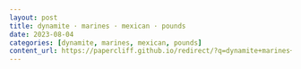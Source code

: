 ```yaml
---
layout: post
title: dynamite · marines · mexican · pounds
date: 2023-08-04
categories: [dynamite, marines, mexican, pounds]
content_url: https://papercliff.github.io/redirect/?q=dynamite+marines+mexican+pounds&tbs=cdr:1,cd_min:8/3/2023,cd_max:8/5/2023
---
```

